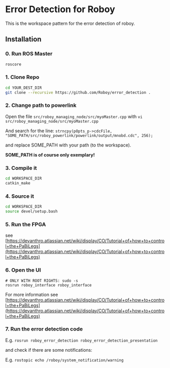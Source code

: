 # Error Detection for Roboy

This is the workspace pattern for the error detection of roboy. 

## Installation

### 0. Run ROS Master

```bash
roscore
```

### 1. Clone Repo

```bash
cd YOUR_DEST_DIR
git clone --recursive https://github.com/Roboy/error_detection .
```

### 2. Change path to powerlink

Open the file `src/roboy_managing_node/src/myoMaster.cpp` with
`vi src/roboy_managing_node/src/myoMaster.cpp`

And search for the line: 
`strncpy(pOpts_p->cdcFile, "SOME_PATH/src/roboy_powerlink/powerlink/output/mnobd.cdc", 256);`

and replace SOME_PATH with your path (to the workspace). 

**SOME_PATH is of course only exemplary!**

### 3. Compile it

```bash
cd WORKSPACE_DIR
catkin_make
```

### 4. Source it

```bash
cd WORKSPACE_DIR
source devel/setup.bash
```

### 5. Run the FPGA

see [https://devanthro.atlassian.net/wiki/display/CO/Tutorial+of+how+to+control+the+PaBiLegs](https://devanthro.atlassian.net/wiki/display/CO/Tutorial+of+how+to+control+the+PaBiLegs)

### 6. Open the UI

```
# ONLY WITH ROOT RIGHTS: sudo -s
rosrun roboy_interface roboy_interface
```

For more information see [https://devanthro.atlassian.net/wiki/display/CO/Tutorial+of+how+to+control+the+PaBiLegs](https://devanthro.atlassian.net/wiki/display/CO/Tutorial+of+how+to+control+the+PaBiLegs)

### 7. Run the error detection code

E.g. `rosrun roboy_error_detection roboy_error_detection_presentation`

and check if there are some notifications: 

E.g. `rostopic echo /roboy/system_notification/warning`

